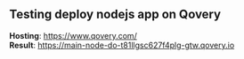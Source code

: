 ## Testing deploy nodejs app on Qovery
**Hosting**: https://www.qovery.com/  
**Result**: https://main-node-do-t81llgsc627f4plg-gtw.qovery.io
